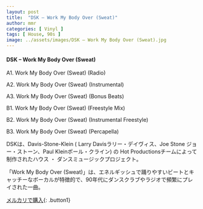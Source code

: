 ```yaml
---
layout: post
title:  "DSK – Work My Body Over (Sweat)"
author: mmr
categories: [ Vinyl ]
tags: [ House, 90s ]
image: ../assets/images/DSK – Work My Body Over (Sweat).jpg
---
```


#### DSK – Work My Body Over (Sweat)

A1. Work My Body Over (Sweat) (Radio)

A2. Work My Body Over (Sweat) (Instrumental)

A3. Work My Body Over (Sweat) (Bonus Beats)

B1. Work My Body Over (Sweat) (Freestyle Mix)

B2. Work My Body Over (Sweat) (Instrumental Freestyle)

B3. Work My Body Over (Sweat) (Percapella)

DSKは、Davis-Stone-Klein ( Larry Davisラリー・デイヴィス、Joe Stone ジョー・ストーン、Paul Kleinポール・クライン) の Hot Productionsチームによって制作されたハウス ・ ダンスミュージックプロジェクト。

「Work My Body Over (Sweat)」は、エネルギッシュで踊りやすいビートとキャッチーなボーカルが特徴的で、90年代にダンスクラブやラジオで頻繁にプレイされた一曲。

[メルカリで購入](https://jp.mercari.com/item/m42353720924){: .button1}


